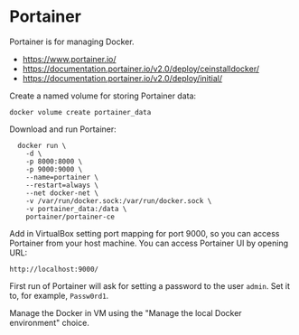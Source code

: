 # Portainer

Portainer is for managing Docker.

- https://www.portainer.io/
- https://documentation.portainer.io/v2.0/deploy/ceinstalldocker/
- https://documentation.portainer.io/v2.0/deploy/initial/

Create a named volume for storing Portainer data:

```
docker volume create portainer_data
```

Download and run Portainer:

```
  docker run \
    -d \
    -p 8000:8000 \
    -p 9000:9000 \
    --name=portainer \
    --restart=always \
    --net docker-net \
    -v /var/run/docker.sock:/var/run/docker.sock \
    -v portainer_data:/data \
    portainer/portainer-ce
```

Add in VirtualBox setting port mapping for port 9000, so you can access Portainer from your host machine. You can access Portainer UI by opening URL:

```
http://localhost:9000/

```

First run of Portainer will ask for setting a password to the user `admin`. Set it to, for example, `Passw0rd1`. 

Manage the Docker in VM using the "Manage the local Docker environment" choice.

